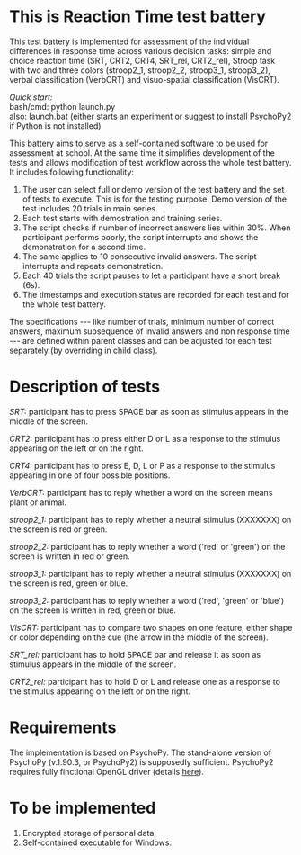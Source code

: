 This is Reaction Time test battery
==================================

This test battery is implemented for assessment of the individual differences in response time across various decision tasks: simple and choice reaction time (SRT, CRT2, CRT4, SRT_rel, CRT2_rel), Stroop task with two and three colors (stroop2_1, stroop2_2, stroop3_1, stroop3_2), verbal classification (VerbCRT) and visuo-spatial classification (VisCRT).

_Quick start:_  
bash/cmd: python launch.py  
also: launch.bat (either starts an experiment or suggest to install PsychoPy2 if Python is not installed)

This battery aims to serve as a self-contained software to be used for assessment at school. At the same time it simplifies development of the tests and allows modification of test workflow across the whole test battery. It includes following functionality:
1. The user can select full or demo version of the test battery and the set of tests to execute. This is for the testing purpose. Demo version of the test includes 20 trials in main series.
2. Each test starts with demostration and training series.
3. The script checks if number of incorrect answers lies within 30%. When participant performs poorly, the script interrupts and shows the demonstration for a second time.
4. The same applies to 10 consecutive invalid answers. The script interrupts and repeats demonstration.
5. Each 40 trials the script pauses to let a participant have a short break (6s).
6. The timestamps and execution status are recorded for each test and for the whole test battery.

The specifications --- like number of trials, minimum number of correct answers, maximum subsequence of invalid answers and non response time --- are defined within parent classes and can be adjusted for each test separately (by overriding in child class). 

Description of tests
====================
_SRT:_ participant has to press SPACE bar as soon as stimulus appears in the middle of the screen.

_CRT2:_ participant has to press either D or L as a response to the stimulus appearing on the left or on the right.

_CRT4:_ participant has to press E, D, L or P as a response to the stimulus appearing in one of four possible positions.

_VerbCRT:_ participant has to reply whether a word on the screen means plant or animal.

_stroop2_1:_ participant has to reply whether a neutral stimulus (XXXXXXX) on the screen is red or green.

_stroop2_2:_ participant has to reply whether a word ('red' or 'green') on the screen is written in red or green.

_stroop3_1:_ participant has to reply whether a neutral stimulus (XXXXXXX) on the screen is red, green or blue.

_stroop3_2:_ participant has to reply whether a word ('red', 'green' or 'blue') on the screen is written in red, green or blue.

_VisCRT:_ participant has to compare two shapes on one feature, either shape or color depending on the cue (the arrow in the middle of the screen).

_SRT_rel:_ participant has to hold SPACE bar and release it as soon as stimulus appears in the middle of the screen.

_CRT2_rel:_ participant has to hold D or L and release one as a response to the stimulus appearing on the left or on the right.

Requirements
============
The implementation is based on PsychoPy. The stand-alone version of PsychoPy (v.1.90.3, or PsychoPy2) is supposedly sufficient. PsychoPy2 requires fully finctional OpenGL driver (details [here][requirements]).

[requirements]: http://psychopy.org/installation.html

To be implemented
=================
1. Encrypted storage of personal data.
2. Self-contained executable for Windows.
